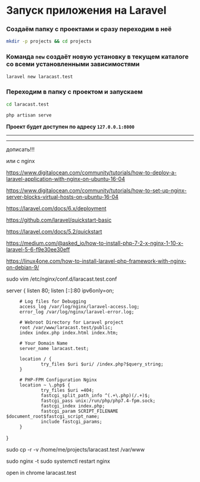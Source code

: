 # Запуск приложения на Laravel

### Создаём папку с проектами и сразу переходим в неё

```bash
mkdir -p projects && cd projects
```

### Команда `new` создаёт новую установку в текущем каталоге со всеми установленными зависимостями

```bash
laravel new laracast.test
```

### Переходим в папку с проектом и запускаем

```bash
cd laracast.test
```

```bash
php artisan serve
```

**Проект будет доступен по адресу `127.0.0.1:8000`**


---

---

дописать!!! 

или с nginx

https://www.digitalocean.com/community/tutorials/how-to-deploy-a-laravel-application-with-nginx-on-ubuntu-16-04

https://www.digitalocean.com/community/tutorials/how-to-set-up-nginx-server-blocks-virtual-hosts-on-ubuntu-16-04

https://laravel.com/docs/6.x/deployment

https://github.com/laravel/quickstart-basic

https://laravel.com/docs/5.2/quickstart

https://medium.com/@asked_io/how-to-install-php-7-2-x-nginx-1-10-x-laravel-5-6-f9e30ee30eff

https://linux4one.com/how-to-install-laravel-php-framework-with-nginx-on-debian-9/


sudo vim /etc/nginx/conf.d/laracast.test.conf


server {
         listen 80;
         listen [::]:80 ipv6only=on;
 
         # Log files for Debugging
         access_log /var/log/nginx/laravel-access.log;
         error_log /var/log/nginx/laravel-error.log;
 
         # Webroot Directory for Laravel project
         root /var/www/laracast.test/public;
         index index.php index.html index.htm;
 
         # Your Domain Name
         server_name laracast.test;
 
         location / {
                 try_files $uri $uri/ /index.php?$query_string;
         }
 
         # PHP-FPM Configuration Nginx
         location ~ \.php$ {
                 try_files $uri =404;
                 fastcgi_split_path_info ^(.+\.php)(/.+)$;
                 fastcgi_pass unix:/run/php/php7.4-fpm.sock;
                 fastcgi_index index.php;
                 fastcgi_param SCRIPT_FILENAME $document_root$fastcgi_script_name;
                 include fastcgi_params;
         }
 }



sudo cp -r -v /home/me/projects/laracast.test /var/www

sudo nginx -t
sudo systemctl restart nginx


open in chrome
laracast.test
